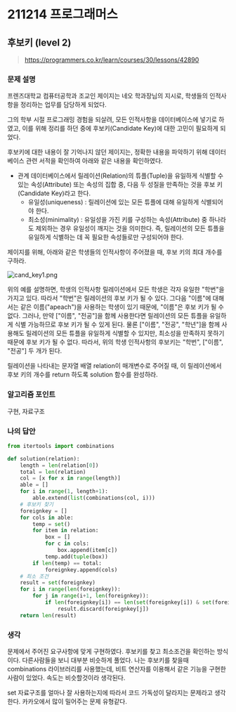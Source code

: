 # 211214 프로그래머스

## 후보키 (level 2)

> https://programmers.co.kr/learn/courses/30/lessons/42890

### 문제 설명

프렌즈대학교 컴퓨터공학과 조교인 제이지는 네오 학과장님의 지시로, 학생들의 인적사항을 정리하는 업무를 담당하게 되었다.

그의 학부 시절 프로그래밍 경험을 되살려, 모든 인적사항을 데이터베이스에 넣기로 하였고, 이를 위해 정리를 하던 중에 후보키(Candidate Key)에 대한 고민이 필요하게 되었다.

후보키에 대한 내용이 잘 기억나지 않던 제이지는, 정확한 내용을 파악하기 위해 데이터베이스 관련 서적을 확인하여 아래와 같은 내용을 확인하였다.

- 관계 데이터베이스에서 릴레이션(Relation)의 튜플(Tuple)을 유일하게 식별할 수 있는 속성(Attribute) 또는 속성의 집합 중, 다음 두 성질을 만족하는 것을 후보 키(Candidate Key)라고 한다.
  - 유일성(uniqueness) : 릴레이션에 있는 모든 튜플에 대해 유일하게 식별되어야 한다.
  - 최소성(minimality) : 유일성을 가진 키를 구성하는 속성(Attribute) 중 하나라도 제외하는 경우 유일성이 깨지는 것을 의미한다. 즉, 릴레이션의 모든 튜플을 유일하게 식별하는 데 꼭 필요한 속성들로만 구성되어야 한다.

제이지를 위해, 아래와 같은 학생들의 인적사항이 주어졌을 때, 후보 키의 최대 개수를 구하라.

![cand_key1.png](https://grepp-programmers.s3.amazonaws.com/files/production/f1a3a40ede/005eb91e-58e5-4109-9567-deb5e94462e3.jpg)

위의 예를 설명하면, 학생의 인적사항 릴레이션에서 모든 학생은 각자 유일한 "학번"을 가지고 있다. 따라서 "학번"은 릴레이션의 후보 키가 될 수 있다.
그다음 "이름"에 대해서는 같은 이름("apeach")을 사용하는 학생이 있기 때문에, "이름"은 후보 키가 될 수 없다. 그러나, 만약 ["이름", "전공"]을 함께 사용한다면 릴레이션의 모든 튜플을 유일하게 식별 가능하므로 후보 키가 될 수 있게 된다.
물론 ["이름", "전공", "학년"]을 함께 사용해도 릴레이션의 모든 튜플을 유일하게 식별할 수 있지만, 최소성을 만족하지 못하기 때문에 후보 키가 될 수 없다.
따라서, 위의 학생 인적사항의 후보키는 "학번", ["이름", "전공"] 두 개가 된다.

릴레이션을 나타내는 문자열 배열 relation이 매개변수로 주어질 때, 이 릴레이션에서 후보 키의 개수를 return 하도록 solution 함수를 완성하라.

### 알고리즘 포인트

구현, 자료구조

### 나의 답안

```python
from itertools import combinations

def solution(relation):
    length = len(relation[0])
    total = len(relation)
    col = [x for x in range(length)]
    able = []
    for i in range(1, length+1):
        able.extend(list(combinations(col, i)))
    # 후보키 찾기
    foreignkey = [] 
    for cols in able:
        temp = set()
        for item in relation:
            box = []
            for c in cols:
                box.append(item[c])
            temp.add(tuple(box))
        if len(temp) == total:
            foreignkey.append(cols)
    # 최소 조건
    result = set(foreignkey)
    for i in range(len(foreignkey)):
        for j in range(i+1, len(foreignkey)):
            if len(foreignkey[i]) == len(set(foreignkey[i]) & set(foreignkey[j])):
                result.discard(foreignkey[j])
    return len(result)
```

### 생각

문제에서 주어진 요구사항에 맞게 구현하였다. 후보키를 찾고 최소조건을 확인하는 방식이다. 다른사람들을 보니 대부분 비슷하게 풀었다. 나는 후보키를 찾을때 combinations 라이브러리를 사용했는데, 비트 연산자를 이용해서 같은 기능을 구현한 사람이 있었다. 속도는 비슷할것이라 생각된다. 

set 자료구조를 얼마나 잘 사용하는지에 따라서 코드 가독성이 달라지는 문제라고 생각한다. 카카오에서 많이 밀어주는 문제 유형같다.
